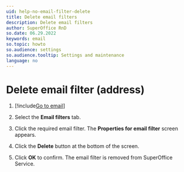 ```yaml
---
uid: help-no-email-filter-delete
title: Delete email filters
description: Delete email filters
author: SuperOffice RnD
so.date: 06.29.2022
keywords: email
so.topic: howto
so.audience: settings
so.audience.tooltip: Settings and maintenance
language: no
---
```


# Delete email filter (address)

1. [!include[Go to email](../includes/goto-email.md)]

1. Select the **Email filters** tab.

1. Click the required email filter. The **Properties for email filter** screen appears.

1. Click the **Delete** button at the bottom of the screen.

1. Click **OK** to confirm. The email filter is removed from SuperOffice Service.

<!-- Referenced links -->

<!-- Referenced images -->

